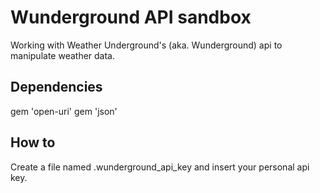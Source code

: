 # Wunderground API sandbox

Working with Weather Underground's (aka. Wunderground) api to manipulate
weather data.

## Dependencies

  gem 'open-uri'
  gem 'json'

## How to

Create a file named .wunderground_api_key and insert your personal api
key.

